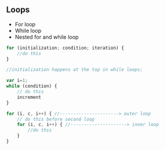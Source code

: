 ## Loops 

- For loop
- While loop
- Nested for and while loop

```jsx
for (initialization; condition; iteration) {
	//do this
}

//initialization happens at the top in while loops;

var i=1;
while (condition) {
	// do this
	increment
}

for (i, c, i++) { //----------------------> outer loop
	// do this before second loop
	for (i, c, i++) { //---------------------> inner loop
		//do this
	}
}
```
